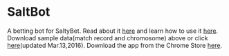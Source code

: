 # SaltBot
A betting bot for SaltyBet. 
Read about it [here](http://explosionduck.com/wp/story-of-a-betting-bot/) and learn how to use it [here](http://explosionduck.com/wp/so-you-want-to-use-saltbot/). Download sample data(match record and chromosome) above or click  [here](https://github.com/synkarius/saltbot/raw/master/SampleData_Mar_13_2016.zip)(updated Mar.13,2016). Download the app from the Chrome Store [here](https://chrome.google.com/webstore/detail/saltbot/bholoegapebhflljekancpcnajigaiih).
